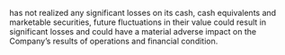 has not realized any significant losses on its cash, cash equivalents and marketable securities, future fluctuations in their value
could result in significant losses and could have a material adverse impact on the Company’s results of operations and financial
condition.